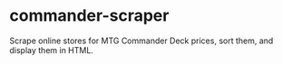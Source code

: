 # commander-scraper
Scrape online stores for MTG Commander Deck prices, sort them, and display them in HTML.
